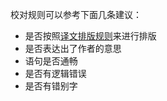校对规则可以参考下面几条建议：

- 是否按照[译文排版规则](https://github.com/xitu/gold-miner/wiki/译文排版规则指北)来进行排版
- 是否表达出了作者的意思
- 语句是否通畅
- 是否有逻辑错误
- 是否有错别字